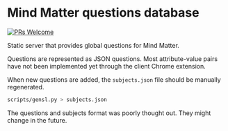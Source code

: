 # Mind Matter questions database

[![PRs Welcome](https://img.shields.io/badge/PRs-welcome-brightgreen.svg)](https://github.com/jennydaman/mindmatter/pulls)

Static server that provides global questions for Mind Matter.

Questions are represented as JSON questions. Most attribute-value pairs have not been implemented yet through the client Chrome extension.

When new questions are added, the `subjects.json` file should be manually regenerated.

```bash
scripts/gensl.py > subjects.json
```

The questions and subjects format was poorly thought out. They might change in the future.
